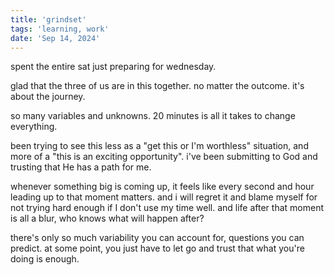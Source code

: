 ```yaml
---
title: 'grindset'
tags: 'learning, work'
date: 'Sep 14, 2024'
---
```


spent the entire sat just preparing for wednesday.

glad that the three of us are in this together. no matter the outcome. it's about the journey.

so many variables and unknowns. 20 minutes is all it takes to change everything.

been trying to see this less as a "get this or I'm worthless" situation, and more of a "this is an exciting opportunity". i've been submitting to God and trusting that He has a path for me.

whenever something big is coming up, it feels like every second and hour leading up to that moment matters. and i will regret it and blame myself for not trying hard enough if I don't use my time well. and life after that moment is all a blur, who knows what will happen after?

there's only so much variability you can account for, questions you can predict. at some point, you just have to let go and trust that what you're doing is enough.
